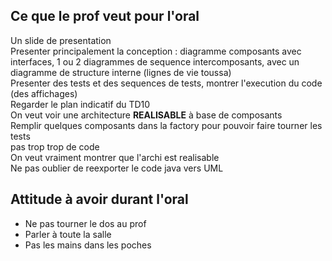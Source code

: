 ## Ce que le prof veut pour l'oral
Un slide de presentation  
Presenter principalement la conception : diagramme composants avec interfaces, 1 ou 2 diagrammes de sequence intercomposants, avec un diagramme de structure interne (lignes de vie toussa)  
Presenter des tests et des sequences de tests, montrer l'execution du code (des affichages)  
Regarder le plan indicatif du TD10  
On veut voir une architecture **REALISABLE** à base de composants  
Remplir quelques composants dans la factory pour pouvoir faire tourner les tests  
pas trop trop de code  
On veut vraiment montrer que l'archi est realisable  
Ne pas oublier de reexporter le code java vers UML

## Attitude à avoir durant l'oral
* Ne pas tourner le dos au prof
* Parler à toute la salle
* Pas les mains dans les poches
